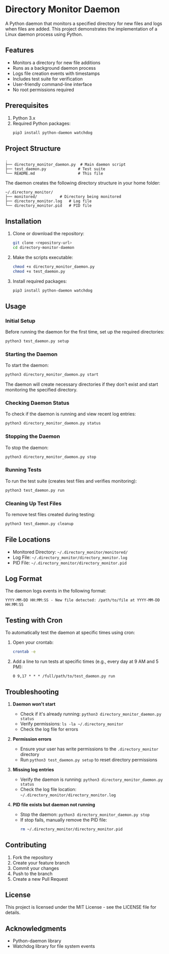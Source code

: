 # Directory Monitor Daemon

A Python daemon that monitors a specified directory for new files and logs when files are added. This project demonstrates the implementation of a Linux daemon process using Python.

## Features

- Monitors a directory for new file additions
- Runs as a background daemon process
- Logs file creation events with timestamps
- Includes test suite for verification
- User-friendly command-line interface
- No root permissions required

## Prerequisites

1. Python 3.x
2. Required Python packages:
   ```bash
   pip3 install python-daemon watchdog
   ```

## Project Structure

```
.
├── directory_monitor_daemon.py  # Main daemon script
├── test_daemon.py              # Test suite
└── README.md                   # This file
```

The daemon creates the following directory structure in your home folder:
```
~/.directory_monitor/
├── monitored/          # Directory being monitored
├── directory_monitor.log   # Log file
└── directory_monitor.pid   # PID file
```

## Installation

1. Clone or download the repository:
   ```bash
   git clone <repository-url>
   cd directory-monitor-daemon
   ```

2. Make the scripts executable:
   ```bash
   chmod +x directory_monitor_daemon.py
   chmod +x test_daemon.py
   ```

3. Install required packages:
   ```bash
   pip3 install python-daemon watchdog
   ```

## Usage

### Initial Setup

Before running the daemon for the first time, set up the required directories:

```bash
python3 test_daemon.py setup
```

### Starting the Daemon

To start the daemon:

```bash
python3 directory_monitor_daemon.py start
```

The daemon will create necessary directories if they don't exist and start monitoring the specified directory.

### Checking Daemon Status

To check if the daemon is running and view recent log entries:

```bash
python3 directory_monitor_daemon.py status
```

### Stopping the Daemon

To stop the daemon:

```bash
python3 directory_monitor_daemon.py stop
```

### Running Tests

To run the test suite (creates test files and verifies monitoring):

```bash
python3 test_daemon.py run
```

### Cleaning Up Test Files

To remove test files created during testing:

```bash
python3 test_daemon.py cleanup
```

## File Locations

- Monitored Directory: `~/.directory_monitor/monitored/`
- Log File: `~/.directory_monitor/directory_monitor.log`
- PID File: `~/.directory_monitor/directory_monitor.pid`

## Log Format

The daemon logs events in the following format:

```
YYYY-MM-DD HH:MM:SS - New file detected: /path/to/file at YYYY-MM-DD HH:MM:SS
```

## Testing with Cron

To automatically test the daemon at specific times using cron:

1. Open your crontab:
   ```bash
   crontab -e
   ```

2. Add a line to run tests at specific times (e.g., every day at 9 AM and 5 PM):
   ```cron
   0 9,17 * * * /full/path/to/test_daemon.py run
   ```

## Troubleshooting

1. **Daemon won't start**
   - Check if it's already running: `python3 directory_monitor_daemon.py status`
   - Verify permissions: `ls -la ~/.directory_monitor`
   - Check the log file for errors

2. **Permission errors**
   - Ensure your user has write permissions to the `.directory_monitor` directory
   - Run `python3 test_daemon.py setup` to reset directory permissions

3. **Missing log entries**
   - Verify the daemon is running: `python3 directory_monitor_daemon.py status`
   - Check the log file location: `~/.directory_monitor/directory_monitor.log`

4. **PID file exists but daemon not running**
   - Stop the daemon: `python3 directory_monitor_daemon.py stop`
   - If stop fails, manually remove the PID file:
     ```bash
     rm ~/.directory_monitor/directory_monitor.pid
     ```

## Contributing

1. Fork the repository
2. Create your feature branch
3. Commit your changes
4. Push to the branch
5. Create a new Pull Request

## License

This project is licensed under the MIT License - see the LICENSE file for details.

## Acknowledgments

- Python-daemon library
- Watchdog library for file system events

